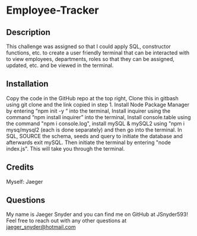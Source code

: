 # Employee-Tracker

## Description
This challenge was assigned so that I could apply SQL, constructor functions, etc. to create a user friendly terminal that can be interacted with to view employees, departments, roles so that they can be assigned, updated, etc. and be viewed in the terminal.

## Installation

Copy the code in the GitHub repo at the top right, Clone this in gitbash using git clone and the link copied in step 1. Install Node Package Manager by entering “npm init -y “ into the terminal, Install inquirer using the command “npm install inquirer” into the terminal, Install console.table using the command "npm i console.log", install mySQL & mySQL2 using "npm i mysq/mysql2 (each is done separately) and then go into the terminal. In SQL, SOURCE the schema, seeds and query to initiate the database and afterwards exit mySQL. Then initiate the terminal by entering "node index.js". This will take you through the terminal. 

## Credits

Myself: Jaeger

## Questions
My name is Jaeger Snyder and you can find me on GitHub at JSnyder593! Feel free to reach out with any other questions at jaeger_snyder@hotmail.com
